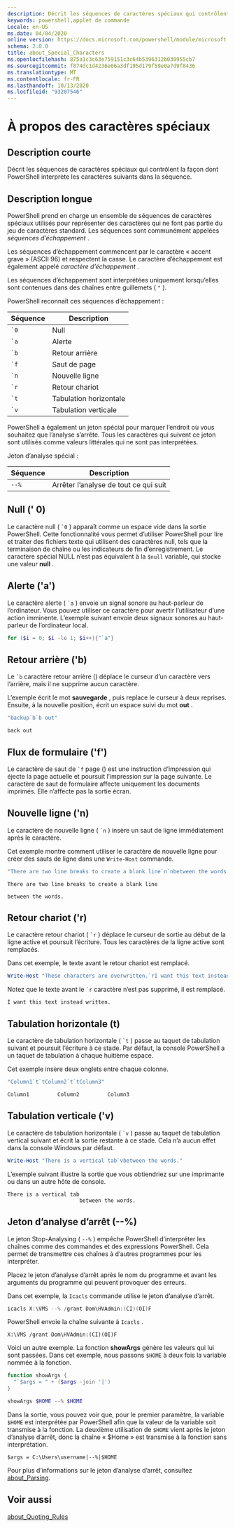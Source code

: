 ```yaml
---
description: Décrit les séquences de caractères spéciaux qui contrôlent la façon dont PowerShell interprète les caractères suivants dans la séquence.
keywords: powershell,applet de commande
Locale: en-US
ms.date: 04/04/2020
online version: https://docs.microsoft.com/powershell/module/microsoft.powershell.core/about/about_special_characters?view=powershell-5.1&WT.mc_id=ps-gethelp
schema: 2.0.0
title: about_Special_Characters
ms.openlocfilehash: 875a1c3c63e759151c3c64b5396312b030955cb7
ms.sourcegitcommit: f874dc1d4236e06a3df195d179f59e0a7d9f8436
ms.translationtype: MT
ms.contentlocale: fr-FR
ms.lasthandoff: 10/13/2020
ms.locfileid: "93207546"
---
```

# <a name="about-special-characters"></a>À propos des caractères spéciaux

## <a name="short-description"></a>Description courte

Décrit les séquences de caractères spéciaux qui contrôlent la façon dont PowerShell interprète les caractères suivants dans la séquence.

## <a name="long-description"></a>Description longue

PowerShell prend en charge un ensemble de séquences de caractères spéciaux utilisés pour représenter des caractères qui ne font pas partie du jeu de caractères standard. Les séquences sont communément appelées _séquences d’échappement_ .

Les séquences d’échappement commencent par le caractère « accent grave » (ASCII 96) et respectent la casse. Le caractère d’échappement est également appelé _caractère d’échappement_ .

Les séquences d’échappement sont interprétées uniquement lorsqu’elles sont contenues dans des chaînes entre guillemets ( `"` ).

PowerShell reconnaît ces séquences d’échappement :

|  Séquence   |       Description       |
| ----------- | ----------------------- |
| `` `0 ``    | Null                    |
| `` `a ``    | Alerte                   |
| `` `b ``    | Retour arrière               |
| `` `f ``    | Saut de page               |
| `` `n ``    | Nouvelle ligne                |
| `` `r ``    | Retour chariot         |
| `` `t ``    | Tabulation horizontale          |
| `` `v ``    | Tabulation verticale            |

PowerShell a également un jeton spécial pour marquer l’endroit où vous souhaitez que l’analyse s’arrête. Tous les caractères qui suivent ce jeton sont utilisés comme valeurs littérales qui ne sont pas interprétées.

Jeton d’analyse spécial :

| Séquence |            Description             |
| -------- | ---------------------------------- |
| `--%`    | Arrêter l’analyse de tout ce qui suit |

## <a name="null-0"></a>Null (' 0)

Le caractère null ( `` `0 `` ) apparaît comme un espace vide dans la sortie PowerShell.
Cette fonctionnalité vous permet d’utiliser PowerShell pour lire et traiter des fichiers texte qui utilisent des caractères null, tels que la terminaison de chaîne ou les indicateurs de fin d’enregistrement. Le caractère spécial NULL n’est pas équivalent à la `$null` variable, qui stocke une valeur **null** .

## <a name="alert-a"></a>Alerte ('a')

Le caractère alerte ( `` `a `` ) envoie un signal sonore au haut-parleur de l’ordinateur.
Vous pouvez utiliser ce caractère pour avertir l’utilisateur d’une action imminente. L’exemple suivant envoie deux signaux sonores au haut-parleur de l’ordinateur local.

```powershell
for ($i = 0; $i -le 1; $i++){"`a"}
```

## <a name="backspace-b"></a>Retour arrière ('b)

Le `` `b `` caractère retour arrière () déplace le curseur d’un caractère vers l’arrière, mais il ne supprime aucun caractère.

L’exemple écrit le mot **sauvegarde** , puis replace le curseur à deux reprises.
Ensuite, à la nouvelle position, écrit un espace suivi du mot **out** .

```powershell
"backup`b`b out"
```

```Output
back out
```

## <a name="form-feed-f"></a>Flux de formulaire ('f')

Le caractère de saut de `` `f `` page () est une instruction d’impression qui éjecte la page actuelle et poursuit l’impression sur la page suivante. Le caractère de saut de formulaire affecte uniquement les documents imprimés. Elle n’affecte pas la sortie écran.

## <a name="new-line-n"></a>Nouvelle ligne ('n)

Le caractère de nouvelle ligne ( `` `n `` ) insère un saut de ligne immédiatement après le caractère.

Cet exemple montre comment utiliser le caractère de nouvelle ligne pour créer des sauts de ligne dans une `Write-Host` commande.

```powershell
"There are two line breaks to create a blank line`n`nbetween the words."
```

```Output
There are two line breaks to create a blank line

between the words.
```

## <a name="carriage-return-r"></a>Retour chariot ('r)

Le caractère retour chariot ( `` `r `` ) déplace le curseur de sortie au début de la ligne active et poursuit l’écriture. Tous les caractères de la ligne active sont remplacés.

Dans cet exemple, le texte avant le retour chariot est remplacé.

```powershell
Write-Host "These characters are overwritten.`rI want this text instead "
```

Notez que le texte avant le `` `r `` caractère n’est pas supprimé, il est remplacé.

```Output
I want this text instead written.
```

## <a name="horizontal-tab-t"></a>Tabulation horizontale (t)

Le caractère de tabulation horizontale ( `` `t `` ) passe au taquet de tabulation suivant et poursuit l’écriture à ce stade. Par défaut, la console PowerShell a un taquet de tabulation à chaque huitième espace.

Cet exemple insère deux onglets entre chaque colonne.

```powershell
"Column1`t`tColumn2`t`tColumn3"
```

```Output
Column1         Column2         Column3
```

## <a name="vertical-tab-v"></a>Tabulation verticale ('v)

Le caractère de tabulation horizontale ( `` `v `` ) passe au taquet de tabulation vertical suivant et écrit la sortie restante à ce stade. Cela n’a aucun effet dans la console Windows par défaut.

```powershell
Write-Host "There is a vertical tab`vbetween the words."
```

L’exemple suivant illustre la sortie que vous obtiendriez sur une imprimante ou dans un autre hôte de console.

```Output
There is a vertical tab
                       between the words.
```

## <a name="stop-parsing-token---"></a>Jeton d’analyse d’arrêt (--%)

Le jeton Stop-Analysing ( `--%` ) empêche PowerShell d’interpréter les chaînes comme des commandes et des expressions PowerShell. Cela permet de transmettre ces chaînes à d’autres programmes pour les interpréter.

Placez le jeton d’analyse d’arrêt après le nom du programme et avant les arguments du programme qui peuvent provoquer des erreurs.

Dans cet exemple, la `Icacls` commande utilise le jeton d’analyse d’arrêt.

```powershell
icacls X:\VMS --% /grant Dom\HVAdmin:(CI)(OI)F
```

PowerShell envoie la chaîne suivante à `Icacls` .

```
X:\VMS /grant Dom\HVAdmin:(CI)(OI)F
```

Voici un autre exemple. La fonction **showArgs** génère les valeurs qui lui sont passées. Dans cet exemple, nous passons `$HOME` à deux fois la variable nommée à la fonction.

```powershell
function showArgs {
  "`$args = " + ($args -join '|')
}

showArgs $HOME --% $HOME
```

Dans la sortie, vous pouvez voir que, pour le premier paramètre, la variable `$HOME` est interprétée par PowerShell afin que la valeur de la variable soit transmise à la fonction. La deuxième utilisation de `$HOME` vient après le jeton d’analyse d’arrêt, donc la chaîne « $Home » est transmise à la fonction sans interprétation.

```Output
$args = C:\Users\username|--%|$HOME
```

Pour plus d’informations sur le jeton d’analyse d’arrêt, consultez [about_Parsing](about_Parsing.md).

## <a name="see-also"></a>Voir aussi

[about_Quoting_Rules](about_Quoting_Rules.md)
